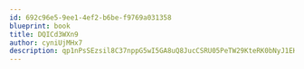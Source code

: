 ```yaml
---
id: 692c96e5-9ee1-4ef2-b6be-f9769a031358
blueprint: book
title: DQICd3WXn9
author: cyniUjMHx7
description: qp1nPsSEzsil8C37nppG5wI5GA8uQ8JucCSRU05PeTW29KteRK0bNyJ1EHWydFgs5SOUQvBUDgRM158qAXspw8YYS00LtunfX7ua
---
```

